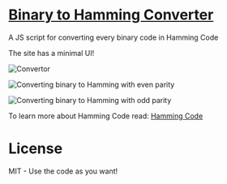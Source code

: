 # [Binary to Hamming Converter](https://eneajaho.me/hamming/)
A JS script for converting every binary code in Hamming Code 

The site has a minimal UI! 

![Convertor](https://i.imgur.com/2w4U76x.png)

![Converting binary to Hamming with even parity](https://i.imgur.com/wUsujfB.png)

![Converting binary to Hamming with odd parity](https://i.imgur.com/nlS2zWU.png)

To learn more about Hamming Code read: [Hamming Code](https://en.bitcoinwiki.org/wiki/Hamming_code)

# License
MIT - Use the code as you want! 
